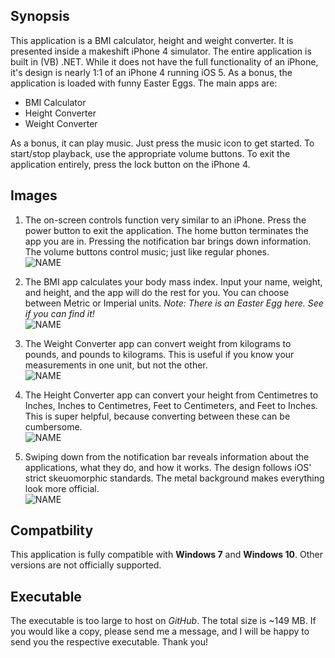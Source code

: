## Synopsis
This application is a BMI calculator, height and weight converter. It is 
presented inside a makeshift iPhone 4 simulator. The entire application
is built in (VB) .NET. While it does not have the full functionality of an
iPhone, it's design is nearly 1:1 of an iPhone 4 running iOS 5. As a bonus,
the application is loaded with funny Easter Eggs. The main apps are:

* BMI Calculator
* Height Converter
* Weight Converter

As a bonus, it can play music. Just press the music icon to get started.
To start/stop playback, use the appropriate volume buttons. To exit the
application entirely, press the lock button on the iPhone 4.

## Images
1. The on-screen controls function very similar to an iPhone. Press the
   power button to exit the application. The home button terminates the
   app you are in. Pressing the notification bar brings down information.
   The volume buttons control music; just like regular phones. \
![NAME](img-phone/iPhone-1.PNG)

2. The BMI app calculates your body mass index. Input your name, weight,
   and height, and the app will do the rest for you. You can choose
   between Metric or Imperial units. *Note: There is an Easter Egg here.
   See if you can find it!* \
![NAME](img-phone/iPhone-2.PNG)

3. The Weight Converter app can convert weight from kilograms to pounds,
   and pounds to kilograms. This is useful if you know your measurements
   in one unit, but not the other. \
![NAME](img-phone/iPhone-3.PNG)

4. The Height Converter app can convert your height from Centimetres to
   Inches, Inches to Centimetres, Feet to Centimeters, and Feet to Inches.
   This is super helpful, because converting between these can be
   cumbersome.\
![NAME](img-phone/iPhone-4.PNG)

5. Swiping down from the notification bar reveals information about the
   applications, what they do, and how it works. The design follows iOS'
   strict skeuomorphic standards. The metal background makes everything
   look more official. \
![NAME](img-phone/iPhone-5.PNG)

## Compatbility
This application is fully compatible with **Windows 7** and **Windows 10**.
Other versions are not officially supported.

## Executable
The executable is too large to host on *GitHub*. The total size is ~149 MB.
If you would like a copy, please send me a message, and I will be happy to
send you the respective executable. Thank you!
